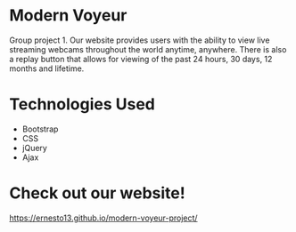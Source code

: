 # Modern Voyeur
Group project 1. Our website provides users with the ability to view live streaming webcams throughout the world anytime, anywhere. There is also a replay button that allows for viewing of the past 24 hours, 30 days, 12 months and lifetime. 

# Technologies Used

* Bootstrap
* CSS
* jQuery
* Ajax

# Check out our website!

https://ernesto13.github.io/modern-voyeur-project/